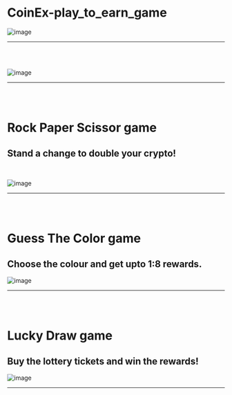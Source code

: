 # CoinEx-play_to_earn_game

![image](https://user-images.githubusercontent.com/90379168/228332720-93dcc1a5-3b02-424b-94d5-eedfb7bcf534.png)

<hr>

<br>
<br>

![image](https://user-images.githubusercontent.com/90379168/228332818-14068a91-7443-4e2a-9ceb-4482e1ea82a6.png)

<hr>
<br>
<br>

# Rock Paper Scissor game
## Stand a change to double your crypto!
<br>

![image](https://user-images.githubusercontent.com/90379168/228332903-8ed7e127-8b95-40d7-a404-1ee4bb8b3bf0.png)
<hr>


<br>
<br>

# Guess The Color game
## Choose the colour and get upto 1:8 rewards. 
![image](https://user-images.githubusercontent.com/90379168/228333279-1bbd8198-59df-4d16-b003-835f2ede6aa6.png)
<hr>

<br>
<br>

# Lucky Draw game
## Buy the lottery tickets and win the rewards!


![image](https://user-images.githubusercontent.com/90379168/228333696-6eafa4ab-d441-45d7-a59c-d9dec0fb14a0.png)

<hr>

